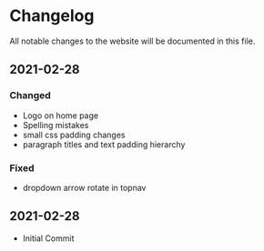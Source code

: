 # Changelog

All notable changes to the website will be documented in this file.

## 2021-02-28

### Changed

- Logo on home page
- Spelling mistakes
- small css padding changes
- paragraph titles and text padding hierarchy

### Fixed

- dropdown arrow rotate in topnav

## 2021-02-28

- Initial Commit
